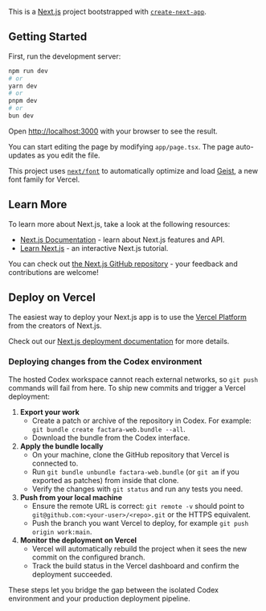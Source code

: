 This is a [Next.js](https://nextjs.org) project bootstrapped with [`create-next-app`](https://nextjs.org/docs/app/api-reference/cli/create-next-app).

## Getting Started

First, run the development server:

```bash
npm run dev
# or
yarn dev
# or
pnpm dev
# or
bun dev
```

Open [http://localhost:3000](http://localhost:3000) with your browser to see the result.

You can start editing the page by modifying `app/page.tsx`. The page auto-updates as you edit the file.

This project uses [`next/font`](https://nextjs.org/docs/app/building-your-application/optimizing/fonts) to automatically optimize and load [Geist](https://vercel.com/font), a new font family for Vercel.

## Learn More

To learn more about Next.js, take a look at the following resources:

- [Next.js Documentation](https://nextjs.org/docs) - learn about Next.js features and API.
- [Learn Next.js](https://nextjs.org/learn) - an interactive Next.js tutorial.

You can check out [the Next.js GitHub repository](https://github.com/vercel/next.js) - your feedback and contributions are welcome!

## Deploy on Vercel

The easiest way to deploy your Next.js app is to use the [Vercel Platform](https://vercel.com/new?utm_medium=default-template&filter=next.js&utm_source=create-next-app&utm_campaign=create-next-app-readme) from the creators of Next.js.

Check out our [Next.js deployment documentation](https://nextjs.org/docs/app/building-your-application/deploying) for more details.

### Deploying changes from the Codex environment

The hosted Codex workspace cannot reach external networks, so `git push` commands will fail from here. To ship new commits and trigger a Vercel deployment:

1. **Export your work**
   - Create a patch or archive of the repository in Codex. For example: `git bundle create factara-web.bundle --all`.
   - Download the bundle from the Codex interface.
2. **Apply the bundle locally**
   - On your machine, clone the GitHub repository that Vercel is connected to.
   - Run `git bundle unbundle factara-web.bundle` (or `git am` if you exported as patches) from inside that clone.
   - Verify the changes with `git status` and run any tests you need.
3. **Push from your local machine**
   - Ensure the remote URL is correct: `git remote -v` should point to `git@github.com:<your-user>/<repo>.git` or the HTTPS equivalent.
   - Push the branch you want Vercel to deploy, for example `git push origin work:main`.
4. **Monitor the deployment on Vercel**
   - Vercel will automatically rebuild the project when it sees the new commit on the configured branch.
   - Track the build status in the Vercel dashboard and confirm the deployment succeeded.

These steps let you bridge the gap between the isolated Codex environment and your production deployment pipeline.
